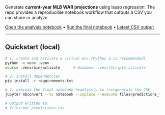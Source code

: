 Generate **current-year MLB WAR projections** using lasso regression.
The repo provides a reproducible notebook workflow that outputs a CSV you can share or analyze.

[Open the analysis notebook](files/predictions_analysis.ipynb) •
[Run the final notebook](files/predictions_final.ipynb) •
[Latest CSV output](files/war_predictions.csv)

---

## Quickstart (local)

```bash
# 1) create and activate a virtual env (Python 3.11 recommended)
python -m venv .venv
source .venv/bin/activate      # Windows: .venv\Scripts\activate

# 2) install dependencies
pip install -r requirements.txt

# 3) execute the final notebook headlessly to (re)generate the CSV
jupyter nbconvert --to notebook --inplace --execute files/predictions_final.ipynb

# Output written to:
# files/war_predictions.csv

